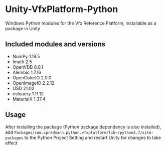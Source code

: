 # Unity-VfxPlatform-Python
Windows Python modules for the Vfx Reference Platform, installable as a package in Unity
## Included modules and versions
* NumPy 1.19.5
* Imath 2.5
* OpenVDB 8.0.1
* Alembic 1.7.16
* OpenColorIO 2.0.0
* OpenImageIO 2.2.12
* USD 21.02
* oslquery 1.11.12
* MaterialX 1.37.4
## Usage
After installing the package (Python package dependency is also installed), add `Packages/com.cpredmann.python.vfxplatform/lib~/python3.7/site-packages` to the Python Project Setting and restart Unity for changes to take effect
